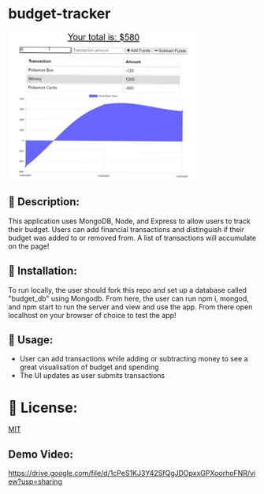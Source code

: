 # budget-tracker

![SCREENSHOT](https://github.com/xxelegyxx/budget-tracker/blob/main/Screenshot%20(68).png)

## :newspaper: Description:
This application uses MongoDB, Node, and Express to allow users to track their budget. Users can add financial transactions and distinguish if their budget was added to or removed from. A list of transactions will accumulate on the page!

## :newspaper: Installation:
To run locally, the user should fork this repo and set up a database called "budget_db" using Mongodb. From here, the user can run npm i, mongod, and npm start to run the server and view and use the app. From there open localhost on your browser of choice to test the app!

## :floppy_disk: Usage:
* User can add transactions while adding or subtracting money to see a great visualisation of budget and spending
* The UI updates as user submits transactions

# :ticket: License:
[MIT](https://choosealicense.com/licenses/mit/)

## Demo Video:
https://drive.google.com/file/d/1cPeS1KJ3Y42SfQgJDOpxxGPXoorhoFNR/view?usp=sharing
